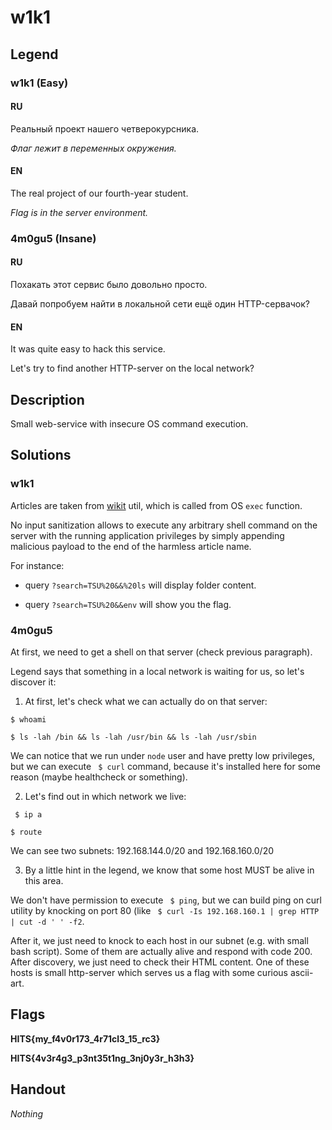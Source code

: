 # w1k1

## Legend

### w1k1 (Easy)

#### RU

Реальный проект нашего четверокурсника.

*Флаг лежит в переменных окружения.*

#### EN 

The real project of our fourth-year student.

*Flag is in the server environment.*

### 4m0gu5 (Insane)

#### RU

Похакать этот сервис было довольно просто. 

Давай попробуем найти в локальной сети ещё один HTTP-сервачок?

#### EN 

It was quite easy to hack this service.

Let's try to find another HTTP-server on the local network?

## Description

Small web-service with insecure OS command execution.

## Solutions

### w1k1

Articles are taken from [wikit](https://www.npmjs.com/package/wikit) util,
which is called from OS ```exec``` function.

No input sanitization allows to execute any arbitrary shell command on the server 
with the running application privileges by simply appending malicious payload 
to the end of the harmless article name. 

For instance:

- query ```?search=TSU%20&&%20ls``` will display folder content. 

- query ```?search=TSU%20&&env``` will show you the flag.

### 4m0gu5

At first, we need to get a shell on that server (check previous paragraph).

Legend says that something in a local network is waiting for us, so let's discover it:

1. At first, let's check what we can actually do on that server:

``` $ whoami ```

``` $ ls -lah /bin && ls -lah /usr/bin && ls -lah /usr/sbin ```

We can notice that we run under ```node``` user and have pretty low privileges, but we can execute ``` $ curl``` command, because it's installed here for some reason (maybe healthcheck or something).

2. Let's find out in which network we live:

``` $ ip a```

``` $ route ```

We can see two subnets: 192.168.144.0/20 and 192.168.160.0/20

3. By a little hint in the legend, we know that some host MUST be alive in this area.

We don't have permission to execute ``` $ ping```, but we can build ping on curl utility by knocking on port 80 (like ``` $ curl -Is 192.168.160.1 | grep HTTP | cut -d ' ' -f2```.

After it, we just need to knock to each host in our subnet (e.g. with small bash script). Some of them are actually alive and respond with code 200. After discovery, we just need to check their HTML content. One of these hosts is small http-server which serves us a flag with some curious ascii-art.

## Flags

**HITS{my_f4v0r173_4r71cl3_15_rc3}**

**HITS{4v3r4g3_p3nt35t1ng_3nj0y3r_h3h3}**

## Handout

*Nothing*

